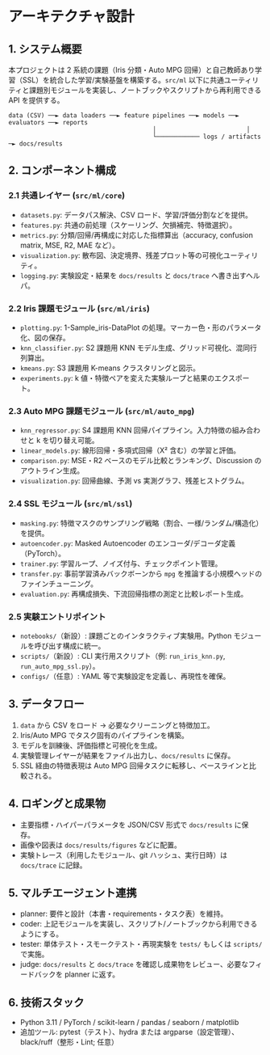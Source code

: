 # アーキテクチャ設計

## 1. システム概要
本プロジェクトは 2 系統の課題（Iris 分類・Auto MPG 回帰）と自己教師あり学習（SSL）を統合した学習/実験基盤を構築する。`src/ml` 以下に共通ユーティリティと課題別モジュールを実装し、ノートブックやスクリプトから再利用できる API を提供する。

```
data (CSV) ──► data loaders ──► feature pipelines ──► models ──► evaluators ──► reports
                                        │                         │
                                        └──────────── logs / artifacts ─► docs/results
```

## 2. コンポーネント構成

### 2.1 共通レイヤー (`src/ml/core`)
- `datasets.py`: データパス解決、CSV ロード、学習/評価分割などを提供。
- `features.py`: 共通の前処理（スケーリング、欠損補完、特徴選択）。
- `metrics.py`: 分類/回帰/再構成に対応した指標算出（accuracy, confusion matrix, MSE, R2, MAE など）。
- `visualization.py`: 散布図、決定境界、残差プロット等の可視化ユーティリティ。
- `logging.py`: 実験設定・結果を `docs/results` と `docs/trace` へ書き出すヘルパ。

### 2.2 Iris 課題モジュール (`src/ml/iris`)
- `plotting.py`: 1-Sample_iris-DataPlot の処理。マーカー色・形のパラメータ化、図の保存。
- `knn_classifier.py`: S2 課題用 KNN モデル生成、グリッド可視化、混同行列算出。
- `kmeans.py`: S3 課題用 K-means クラスタリングと図示。
- `experiments.py`: k 値・特徴ペアを変えた実験ループと結果のエクスポート。

### 2.3 Auto MPG 課題モジュール (`src/ml/auto_mpg`)
- `knn_regressor.py`: S4 課題用 KNN 回帰パイプライン。入力特徴の組み合わせと k を切り替え可能。
- `linear_models.py`: 線形回帰・多項式回帰（X² 含む）の学習と評価。
- `comparison.py`: MSE・R2 ベースのモデル比較とランキング、Discussion のアウトライン生成。
- `visualization.py`: 回帰曲線、予測 vs 実測グラフ、残差ヒストグラム。

### 2.4 SSL モジュール (`src/ml/ssl`)
- `masking.py`: 特徴マスクのサンプリング戦略（割合、一様/ランダム/構造化）を提供。
- `autoencoder.py`: Masked Autoencoder のエンコーダ/デコーダ定義（PyTorch）。
- `trainer.py`: 学習ループ、ノイズ付与、チェックポイント管理。
- `transfer.py`: 事前学習済みバックボーンから `mpg` を推論する小規模ヘッドのファインチューニング。
- `evaluation.py`: 再構成損失、下流回帰指標の測定と比較レポート生成。

### 2.5 実験エントリポイント
- `notebooks/`（新設）: 課題ごとのインタラクティブ実験用。Python モジュールを呼び出す構成に統一。
- `scripts/`（新設）: CLI 実行用スクリプト（例: `run_iris_knn.py`, `run_auto_mpg_ssl.py`）。
- `configs/`（任意）: YAML 等で実験設定を定義し、再現性を確保。

## 3. データフロー
1. `data` から CSV をロード → 必要なクリーニングと特徴加工。
2. Iris/Auto MPG でタスク固有のパイプラインを構築。
3. モデルを訓練後、評価指標と可視化を生成。
4. 実験管理レイヤーが結果をファイル出力し、`docs/results` に保存。
5. SSL 経由の特徴表現は Auto MPG 回帰タスクに転移し、ベースラインと比較される。

## 4. ロギングと成果物
- 主要指標・ハイパーパラメータを JSON/CSV 形式で `docs/results` に保存。
- 画像や図表は `docs/results/figures` などに配置。
- 実験トレース（利用したモジュール、git ハッシュ、実行日時）は `docs/trace` に記録。

## 5. マルチエージェント連携
- planner: 要件と設計（本書・requirements・タスク表）を維持。
- coder: 上記モジュールを実装し、スクリプト/ノートブックから利用できるようにする。
- tester: 単体テスト・スモークテスト・再現実験を `tests/` もしくは `scripts/` で実施。
- judge: `docs/results` と `docs/trace` を確認し成果物をレビュー、必要なフィードバックを planner に返す。

## 6. 技術スタック
- Python 3.11 / PyTorch / scikit-learn / pandas / seaborn / matplotlib
- 追加ツール: pytest（テスト）、hydra または argparse（設定管理）、black/ruff（整形・Lint; 任意）
